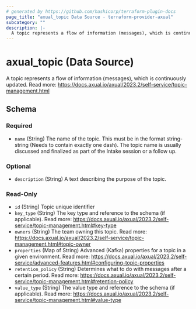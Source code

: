 ```yaml
---
# generated by https://github.com/hashicorp/terraform-plugin-docs
page_title: "axual_topic Data Source - terraform-provider-axual"
subcategory: ""
description: |-
  A topic represents a flow of information (messages), which is continuously updated. Read more: https://docs.axual.io/axual/2023.2/self-service/topic-management.html
---
```


# axual_topic (Data Source)

A topic represents a flow of information (messages), which is continuously updated. Read more: https://docs.axual.io/axual/2023.2/self-service/topic-management.html



<!-- schema generated by tfplugindocs -->
## Schema

### Required

- `name` (String) The name of the topic. This must be in the format string-string (Needs to contain exactly one dash). The topic name is usually discussed and finalized as part of the Intake session or a follow up.

### Optional

- `description` (String) A text describing the purpose of the topic.

### Read-Only

- `id` (String) Topic unique identifier
- `key_type` (String) The key type and reference to the schema (if applicable). Read more: https://docs.axual.io/axual/2023.2/self-service/topic-management.html#key-type
- `owners` (String) The team owning this topic. Read more: https://docs.axual.io/axual/2023.2/self-service/topic-management.html#topic-owner
- `properties` (Map of String) Advanced (Kafka) properties for a topic in a given environment. Read more: https://docs.axual.io/axual/2023.2/self-service/advanced-features.html#configuring-topic-properties
- `retention_policy` (String) Determines what to do with messages after a certain period. Read more: https://docs.axual.io/axual/2023.2/self-service/topic-management.html#retention-policy
- `value_type` (String) The value type and reference to the schema (if applicable). Read more: https://docs.axual.io/axual/2023.2/self-service/topic-management.html#value-type


